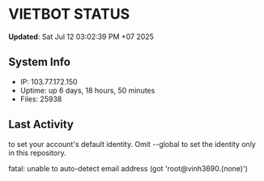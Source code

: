 # VIETBOT STATUS
**Updated**: Sat Jul 12 03:02:39 PM +07 2025

## System Info
- IP: 103.77.172.150
- Uptime: up 6 days, 18 hours, 50 minutes
- Files: 25938

## Last Activity

to set your account's default identity.
Omit --global to set the identity only in this repository.

fatal: unable to auto-detect email address (got 'root@vinh3690.(none)')

